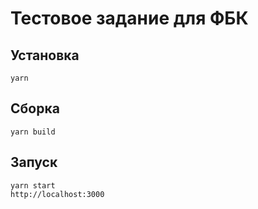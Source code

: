# Тестовое задание для ФБК

## Установка 
    yarn

## Сборка
    yarn build

## Запуск
    yarn start
    http://localhost:3000